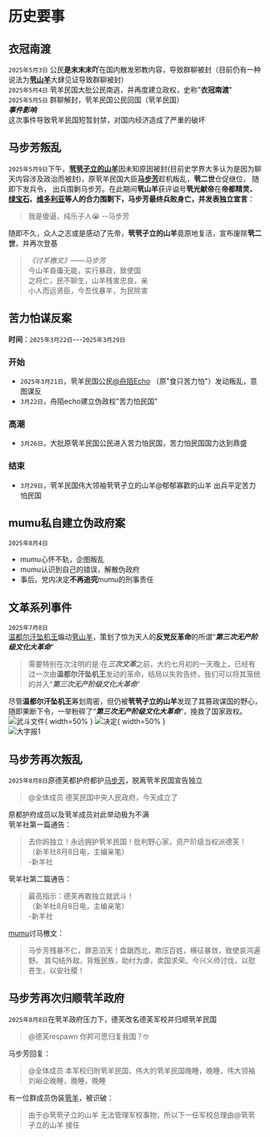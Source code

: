 # 历史要事

## 衣冠南渡
`2025年5月3日` 公民**是末末末吖**在国内散发邪教内容，导致群聊被封（目前仍有一种说法为[**茕山羊**](../../name/name.md#goat)大肆见证导致群聊被封）    
`2025年5月4日` 茕羊民国大批公民南逃，并再度建立政权，史称"**衣冠南渡**"   
`2025年5月5日` 群聊解封，茕羊民国公民回国（茕羊民国）  
***事件影响***   
这次事件导致茕羊民国短暂封禁，对国内经济造成了严重的破坏   

## 马步芳叛乱

`2025年5月9日`下午，[**茕茕孑立的山羊**](../../name/name.md#goat)因未知原因被封(目前史学界大多认为是因为聊天内容涉及政治而被封)，原茕羊民国大臣[**马步芳**](../../name/name.md#creeper)趁机叛乱，**茕二世**仓促继位， 随即下发兵令， 出兵围剿马步芳。在此期间**茕山羊**获评谥号**茕光献帝**在**帝都精灵、[绿宝石](../../name/name.md#emerald)、[维多利亚](../../name/name.md#wdly)**等人的合力围剿下，马步芳最终兵败身亡，并发表**独立宣言**：  

>我是傻逼，纯乐子人😭     --马步芳

随即不久，众人之志或是感动了先帝，**茕茕孑立的山羊**竟原地复活，宣布废除**茕二世**，并再次登基

>*《讨羊檄文》——马步芳*  
今山羊昏庸无能，实行暴政，致使国  
之将亡，民不聊生，山羊残害忠良，亲  
小人而远贤臣，今吾伐暴羊，为民除害   

## 苦力怕谋反案

**时间**：`2025年3月22日`---`2025年3月29日`

### 开始
- `2025年3月21日`，茕羊民国公民[@舟陌Echo](../../name/name.md#creeper) （原"食只苦力怕"）发动叛乱，意图谋反
- `3月22日`，舟陌echo建立伪政权"苦力怕民国"

### 高潮
- `3月26日`，大批原茕羊民国公民进入苦力怕民国，苦力怕民国国力达到鼎盛

### 结束
- `3月29日`，茕羊民国伟大领袖茕茕孑立的山羊@郁郁寡歡的山羊 出兵平定苦力怕民国

## mumu私自建立伪政府案
`2025年8月4日`   
- mumu心怀不轨，企图叛乱  
- mumu认识到自己的错误，解散伪政府   
- 事后，党内决定**不再追究**mumu的刑事责任

## 文革系列事件
`2025年7月8日`  
[温都尔汗坠机王](../../name/name.md#linbiao)煽动[茕山羊](../../name/name.md#goat)，策划了惊为天人的**反党反革命**的所谓“***第三次无产阶级文化大革命***”
> 需要特别在次注明的是:在***三次文革***之前，大约七月初的一天晚上，已经有过一次由**温都尔汗坠机王**发动的革命，结局以失败告终，我们可以将其笼统的并入“***第三次无产阶级文化大革命***”

尽管**温都尔汗坠机王**筹划周密，但仍被**茕茕孑立的山羊**发现了其篡政谋国的野心，随即果断下令，一举粉碎了“***第三次无产阶级文化大革命***”，挽救了国家政权。
![武斗文件](https://img.wsmdn.dpdns.org/img/武斗指示.jpg){ width=50% }  ![决定](https://img.wsmdn.dpdns.org/img/决定.jpg){ width=50% }  
![大字报1](https://img.wsmdn.dpdns.org/img/大字报1.jpg)
## 马步芳再次叛乱
`2025年8月8日`原德芙都护府都护[马步芳](../../name/name.md#creeper)，脱离茕羊民国宣告独立  
> @全体成员 德芙民国中央人民政府，今天成立了  

原都护府成员以及茕羊成员对此举动极为不满  
茕羊社第一篇通告：    
>去你妈独立！永远拥护茕羊民国！批判野心家，资产阶级当权派德芙！  
（新羊社8月8日电，主编亲笔）  
>                       -新羊社  

茕羊社第二篇通告：  

> 最高指示：德芙再敢独立就武斗！  
（新羊社8月8日电，主编亲笔）  
>                       -新羊社

[mumu](../../name/name.md#mumu)讨马檄文：  

>马步芳残暴不仁，罪恶滔天！盘踞西北，欺压百姓，横征暴敛，致使哀鸿遍野。
> 其勾结外敌，背叛民族，助纣为虐，卖国求荣。今兴义师讨伐，以慰苍生，以安社稷！

## 马步芳再次归顺茕羊政府
`2025年8月8日`在茕羊政府压力下，德芙改名德芙军校并归顺茕羊民国
>@德芙respawn 你邦可愿归复我国？🤓  

马步芳回复：  
>@全体成员 本军校归附茕羊民国，伟大的茕羊民国晚睡，晚睡，伟大领袖刘峪企晚睡，晚睡，晚睡  

有一位群成员伪装[茕羊](../../name/name.md#goat)，被识破：  
>由于@茕茕孑立的山羊 无法管理军校事物，所以下一任军校总理由@茕茕孑立的山羊 接任
<div id="giscus"></div>
<script src="https://giscus.app/client.js"
        data-repo="nomdn/GoatBook-Source"
        data-repo-id="R_kgDOPXYjCw"
        data-category="General"
        data-category-id="DIC_kwDOPXYjC84Ctwim"
        data-mapping="title"
        data-strict="0"
        data-reactions-enabled="1"
        data-emit-metadata="0"
        data-input-position="top"
        data-theme="preferred_color_scheme"
        data-lang="zh-CN"
        crossorigin="anonymous"
        async>
</script>
